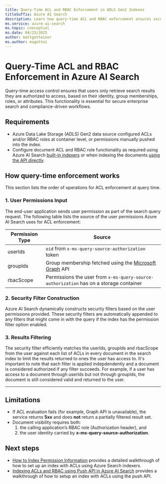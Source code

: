 ```yaml
---  
title: Query-Time ACL and RBAC Enforcement in ADLS Gen2 Indexes
titleSuffix: Azure AI Search  
description: Learn how query-time ACL and RBAC enforcement ensures secure document retrieval in Azure AI Search for indexes containing permission filters from Azure Data Lake Storage (ADLS) Gen2 data sources.  
ms.service: azure-ai-search  
ms.topic: conceptual  
ms.date: 04/23/2025  
author: mattgotteiner  
ms.author: magottei 
---  
```


# Query-Time ACL and RBAC Enforcement in Azure AI Search  

Query-time access control ensures that users only retrieve search results they are authorized to access, based on their identity, group memberships, roles, or attributes. This functionality is essential for secure enterprise search and compliance-driven workflows.  

## Requirements 
- Azure Data Lake Storage (ADLS) Gen2 data source configured ACLs and/or RBAC roles at container level, or permissions manually pushed into the index.
- Configure document ACL and RBAC role functionality as required using Azure AI Search [built-in indexers](search-indexer-acls-rbac.md) or when indexing the documents [using the API directly](search-indexing-acls-rbac-push-api.md).


## How query-time enforcement works

This section lists the order of operations for ACL enforcement at query time.

### 1. User Permissions Input  
The end-user application sends user permission as part of the search query request. The following table lists the source of the user permissions Azure AI Search uses for ACL enforcement:

| Permission Type | Source |
| - | - |
| userIds | `oid` from `x-ms-query-source-authorization` token |
| groupIds | Group membership fetched using the [Microsoft Graph](/graph/api/resources/groups-overview) API |
| rbacScope | Permissions the user from `x-ms-query-source-authorization` has on a storage container |

### 2. Security Filter Construction  
Azure AI Search dynamically constructs security filters based on the user permissions provided. These security filters are automatically appended to any filters that might come in with the query if the index has the permission filter option enabled.

### 3. Results Filtering  
The security filter efficiently matches the userIds, groupIds and rbacScope from the user against each list of ACLs in every document in the search index to limit the results returned to ones the user has access to. It's important to note that each filter is applied indepdendently and a document is considered authorized if any filter succeeds. For example, if a user has access to a document through userIds but not through groupIds, the document is still considered valid and returned to the user.

---  

## Limitations
- If ACL evaluation fails (for example, Graph API is unavailable), the service returns **5xx** and does **not** return a partially filtered result set.
- Document visibility requires both:  
  1) the calling application’s RBAC role (Authorization header), and  
  2) the user identity carried by **x-ms-query-source-authorization**.

## Next steps
* [How to Index Permission Information](tutorial-adls-gen2-indexer-acls.md) provides a detailed walkthrough of how to set up an index with ACLs using Azure Search indexers.
* [Indexing ACLs and RBAC using Push API in Azure AI Search](search-indexing-acls-rbac-push-api.md) provides a walkthrough of how to setup an index with ACLs using the push API.
